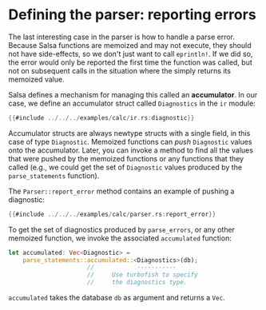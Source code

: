 # Defining the parser: reporting errors

The last interesting case in the parser is how to handle a parse error.
Because Salsa functions are memoized and may not execute, they should not have side-effects,
so we don't just want to call `eprintln!`.
If we did so, the error would only be reported the first time the function was called, but not
on subsequent calls in the situation where the simply returns its memoized value.

Salsa defines a mechanism for managing this called an **accumulator**.
In our case, we define an accumulator struct called `Diagnostics` in the `ir` module:

```rust
{{#include ../../../examples/calc/ir.rs:diagnostic}}
```

Accumulator structs are always newtype structs with a single field, in this case of type `Diagnostic`.
Memoized functions can _push_ `Diagnostic` values onto the accumulator.
Later, you can invoke a method to find all the values that were pushed by the memoized functions
or any functions that they called
(e.g., we could get the set of `Diagnostic` values produced by the `parse_statements` function).

The `Parser::report_error` method contains an example of pushing a diagnostic:

```rust
{{#include ../../../examples/calc/parser.rs:report_error}}
```

To get the set of diagnostics produced by `parse_errors`, or any other memoized function,
we invoke the associated `accumulated` function:

```rust
let accumulated: Vec<Diagnostic> =
    parse_statements::accumulated::<Diagnostics>(db);
                      //            -----------
                      //     Use turbofish to specify
                      //     the diagnostics type.
```

`accumulated` takes the database `db` as argument and returns a `Vec`.
